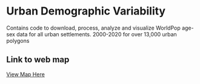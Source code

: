 # Urban Demographic Variability
Contains code to download, process, analyze and visualize WorldPop age-sex data for all urban settlements. 
2000-2020 for over 13,000 urban polygons

## Link to web map
[View Map Here](https://zimmermaps.github.io/UrbanDemographyLeaflet/)
